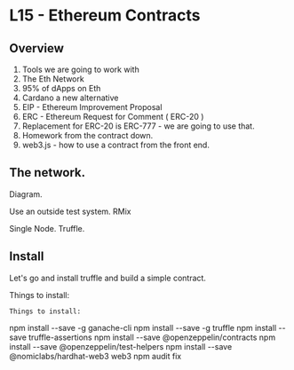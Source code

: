 













# L15 - Ethereum Contracts

## Overview

1. Tools we are going to work with
2. The Eth Network
3. 95% of dApps on Eth
4. Cardano a new alternative
5. EIP - Ethereum Improvement Proposal
6. ERC - Ethereum Request for Comment ( ERC-20 )
7. Replacement for ERC-20 is ERC-777 - we are going to use that.
8. Homework from the contract down.
8. web3.js - how to use a contract from the front end.

## The network.

Diagram.

Use an outside test system. RMix

Single Node. Truffle.

## Install

Let's go and install truffle and build a simple contract.

Things to install:

```
Things to install:

```
npm install --save -g ganache-cli
npm install --save -g truffle
npm install --save truffle-assertions
npm install --save @openzeppelin/contracts
npm install --save @openzeppelin/test-helpers
npm install --save @nomiclabs/hardhat-web3 web3
npm audit fix

```


